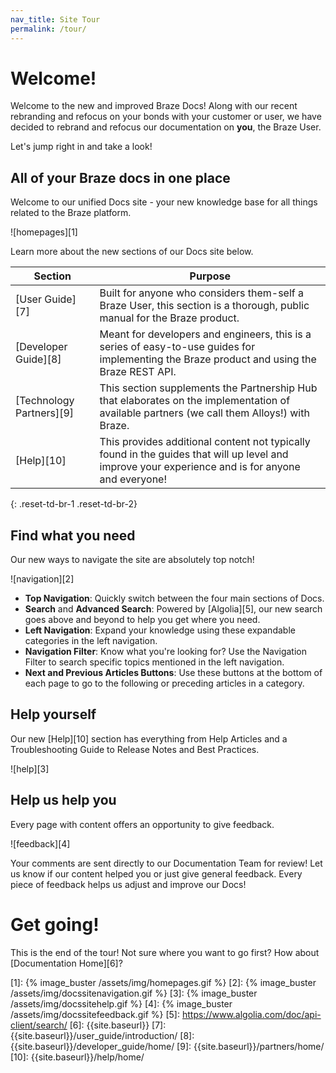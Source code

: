 ```yaml
---
nav_title: Site Tour
permalink: /tour/
---
```


# Welcome!

Welcome to the new and improved Braze Docs! Along with our recent rebranding and refocus on your bonds with your customer or user, we have decided to rebrand and refocus our documentation on __you__, the Braze User.

Let's jump right in and take a look!

## All of your Braze docs in one place

Welcome to our unified Docs site - your new knowledge base for all things related to the Braze platform.

![homepages][1]

Learn more about the new sections of our Docs site below.

| Section | Purpose |
|---|---|
| [User Guide][7] | Built for anyone who considers them-self a Braze User, this section is a thorough, public manual for the Braze product. |
| [Developer Guide][8]	| Meant for developers and engineers, this is a series of easy-to-use guides for implementing the Braze product and using the Braze REST API. |
| [Technology Partners][9]	| This section supplements the Partnership Hub that elaborates on the implementation of available partners (we call them Alloys!) with Braze.	|
| [Help][10] | This provides additional content not typically found in the guides that will up level and improve your experience and is for anyone and everyone! |
{: .reset-td-br-1 .reset-td-br-2}

## Find what you need

Our new ways to navigate the site are absolutely top notch!

![navigation][2]

* __Top Navigation__: Quickly switch between the four main sections of Docs.
* __Search__ and __Advanced Search__: Powered by [Algolia][5], our new search goes above and beyond to help you get where you need.
* __Left Navigation__: Expand your knowledge using these expandable categories in the left navigation.
* __Navigation Filter__: Know what you're looking for? Use the Navigation Filter to search specific topics mentioned in the left navigation.
* __Next and Previous Articles Buttons__: Use these buttons at the bottom of each page to go to the following or preceding articles in a category.

## Help yourself

Our new [Help][10] section has everything from Help Articles and a Troubleshooting Guide to Release Notes and Best Practices.

![help][3]

## Help us help you

Every page with content offers an opportunity to give feedback.

![feedback][4]

Your comments are sent directly to our Documentation Team for review! Let us know if our content helped you or just give general feedback. Every piece of feedback helps us adjust and improve our Docs!

# Get going!

This is the end of the tour! Not sure where you want to go first? How about [Documentation Home][6]?

[1]: {% image_buster /assets/img/homepages.gif %}
[2]: {% image_buster /assets/img/docssitenavigation.gif %}
[3]: {% image_buster /assets/img/docssitehelp.gif %}
[4]: {% image_buster /assets/img/docssitefeedback.gif %}
[5]: https://www.algolia.com/doc/api-client/search/
[6]: {{site.baseurl}}
[7]: {{site.baseurl}}/user_guide/introduction/
[8]: {{site.baseurl}}/developer_guide/home/
[9]: {{site.baseurl}}/partners/home/
[10]: {{site.baseurl}}/help/home/
